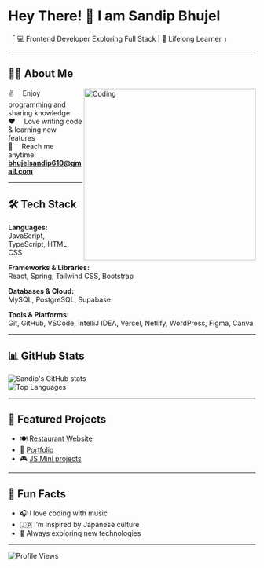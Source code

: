# Hey There! 👋 I am Sandip Bhujel  

「 💻 Frontend Developer Exploring Full Stack | 🌱 Lifelong Learner 」  

---

## 👨‍💻 About Me  

<img align="right" alt="Coding" width="350" src="https://media.giphy.com/media/qgQUggAC3Pfv687qPC/giphy.gif" />

✌️  Enjoy programming and sharing knowledge  
❤️  Love writing code & learning new features  
📧  Reach me anytime: **bhujelsandip610@gmail.com**  

---

## 🛠️ Tech Stack

**Languages:**  
JavaScript, TypeScript, HTML, CSS  

**Frameworks & Libraries:**  
React, Spring, Tailwind CSS, Bootstrap  

**Databases & Cloud:**  
MySQL, PostgreSQL, Supabase  

**Tools & Platforms:**  
Git, GitHub, VSCode, IntelliJ IDEA, Vercel, Netlify, WordPress, Figma, Canva


---

## 📊 GitHub Stats  

![Sandip's GitHub stats](https://github-readme-stats.vercel.app/api?username=sandip-bhujel&show_icons=true&theme=radical)  
![Top Languages](https://github-readme-stats.vercel.app/api/top-langs/?username=sandip-bhujel&layout=compact&theme=radical)  

---

## 🚀 Featured Projects  
- 🍽️ [Restaurant Website](https://github.com/sandip-bhujel/restaurant-website)  
- 📝 [Portfolio](https://github.com/sandip-bhujel/portfolio)  
- 🎮 [JS Mini projects](https://github.com/sandip-bhujel/js-mini-games)  

---

## 🎉 Fun Facts  
- 🎧 I love coding with music  
- 🇯🇵 I’m inspired by Japanese culture  
- 🚀 Always exploring new technologies  

---

![Profile Views](https://komarev.com/ghpvc/?username=sandip-bhujel&color=blue&style=flat)
